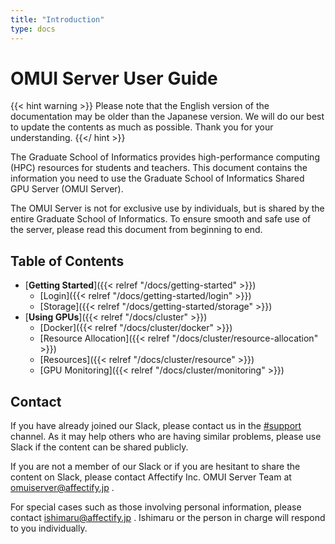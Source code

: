 ```yaml
---
title: "Introduction"
type: docs
---
```


# OMUI Server User Guide

{{< hint warning >}}
Please note that the English version of the documentation may be older than the Japanese version.
We will do our best to update the contents as much as possible.
Thank you for your understanding.
{{</ hint >}}

The Graduate School of Informatics provides high-performance computing (HPC) resources for students and teachers.
This document contains the information you need to use the Graduate School of Informatics Shared GPU Server (OMUI Server).

The OMUI Server is not for exclusive use by individuals, but is shared by the entire Graduate School of Informatics.
To ensure smooth and safe use of the server, please read this document from beginning to end.

## Table of Contents

- [**Getting Started**]({{< relref "/docs/getting-started" >}})
  - [Login]({{< relref "/docs/getting-started/login" >}})
  - [Storage]({{< relref "/docs/getting-started/storage" >}})
- [**Using GPUs**]({{< relref "/docs/cluster" >}})
  - [Docker]({{< relref "/docs/cluster/docker" >}})
  - [Resource Allocation]({{< relref "/docs/cluster/resource-allocation" >}})
  - [Resources]({{< relref "/docs/cluster/resource" >}})
  - [GPU Monitoring]({{< relref "/docs/cluster/monitoring" >}})

## Contact

If you have already joined our Slack, please contact us in the [#support](https://omuiserver.slack.com/archives/C07CXNBBB0C) channel.
As it may help others who are having similar problems, please use Slack if the content can be shared publicly.

If you are not a member of our Slack or if you are hesitant to share the content on Slack, please contact Affectify Inc. OMUI Server Team at omuiserver@affectify.jp .

For special cases such as those involving personal information, please contact ishimaru@affectify.jp .
Ishimaru or the person in charge will respond to you individually.
